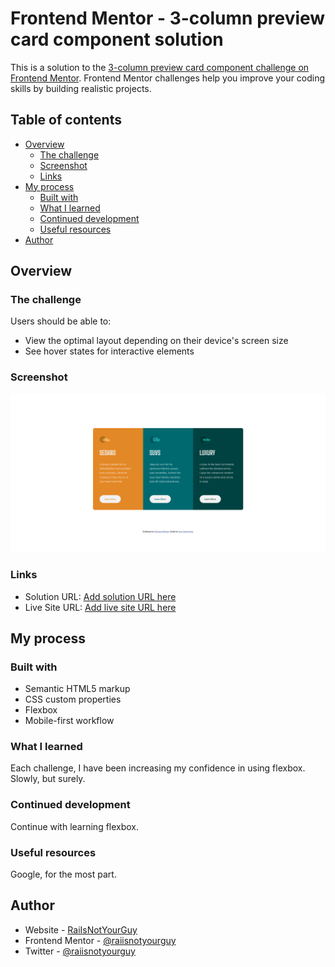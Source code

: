 # Frontend Mentor - 3-column preview card component solution

This is a solution to the [3-column preview card component challenge on Frontend Mentor](https://www.frontendmentor.io/challenges/3column-preview-card-component-pH92eAR2-). Frontend Mentor challenges help you improve your coding skills by building realistic projects. 

## Table of contents

- [Overview](#overview)
  - [The challenge](#the-challenge)
  - [Screenshot](#screenshot)
  - [Links](#links)
- [My process](#my-process)
  - [Built with](#built-with)
  - [What I learned](#what-i-learned)
  - [Continued development](#continued-development)
  - [Useful resources](#useful-resources)
- [Author](#author)

## Overview

### The challenge

Users should be able to:

- View the optimal layout depending on their device's screen size
- See hover states for interactive elements

### Screenshot

![](images/screenshot.png)

### Links

- Solution URL: [Add solution URL here](https://your-solution-url.com)
- Live Site URL: [Add live site URL here](https://your-live-site-url.com)

## My process

### Built with

- Semantic HTML5 markup
- CSS custom properties
- Flexbox
- Mobile-first workflow

### What I learned

Each challenge, I have been increasing my confidence in using flexbox. Slowly, but surely.

### Continued development

Continue with learning flexbox. 

### Useful resources

Google, for the most part.

## Author

- Website - [RaiIsNotYourGuy](https://www.github.com/raiisnotyourguy)
- Frontend Mentor - [@raiisnotyourguy](https://www.frontendmentor.io/profile/raiisnotyourguy)
- Twitter - [@raiisnotyourguy](https://www.twitter.com/raiisnotyourguy)